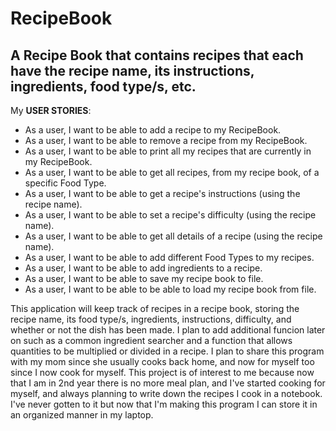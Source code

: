 # RecipeBook 

## A Recipe Book that contains recipes that each have the recipe name, its instructions, ingredients, food type/s, etc.

My **USER STORIES**:
- As a user, I want to be able to add a recipe to my RecipeBook.
- As a user, I want to be able to remove a recipe from my RecipeBook.
- As a user, I want to be able to print all my recipes that are currently in my RecipeBook. 
- As a user, I want to be able to get all recipes, from my recipe book, of a specific Food Type.
- As a user, I want to be able to get a recipe's instructions (using the recipe name).
- As a user, I want to be able to set a recipe's difficulty (using the recipe name).
- As a user, I want to be able to get all details of a recipe (using the recipe name).
- As a user, I want to be able to add different Food Types to my recipes.
- As a user, I want to be able to add ingredients to a recipe.
- As a user, I want to be able to save my recipe book to file.
- As a user, I want to be able to be able to load my recipe book from file.

This application will keep track of recipes in a recipe book, storing the recipe name, its food type/s, ingredients, 
instructions, difficulty, and whether or not the dish has been made. I plan to add additional funcion later on such as
a common ingredient searcher and a function that allows quantities to be multiplied 
or divided in a recipe. I plan to share this program with my mom since she usually cooks back home, and now for myself 
too since I now cook for myself. This project is of interest to me because now that I am in 2nd year
there is no more meal plan, and I've started cooking for myself, and always planning to write down the recipes I cook 
in a notebook. I've never gotten to it but now that I'm making this program I can store it in an organized manner in my
laptop. 


